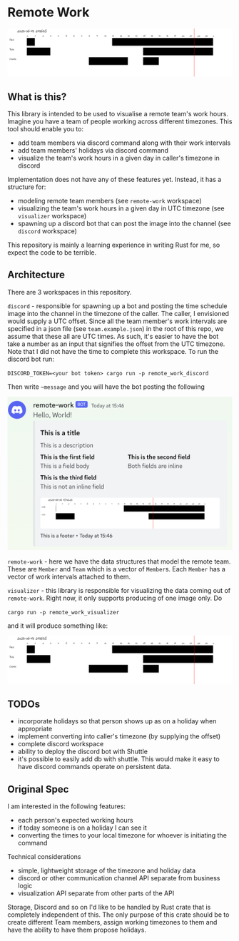 # Remote Work

![Example of the image generated](./team_schedule.png)

## What is this?

This library is intended to be used to visualise a remote team's work hours.
Imagine you have a team of people working across different timezones. This tool
should enable you to:

- add team members via discord command along with their work intervals
- add team members' holidays via discord command
- visualize the team's work hours in a given day in caller's timezone in discord

Implementation does not have any of these features yet. Instead, it has a structure for:

- modeling remote team members (see `remote-work` workspace)
- visualizing the team's work hours in a given day in UTC timezone (see `visualizer` workspace)
- spawning up a discord bot that can post the image into the channel (see `discord` workspace)

This repository is mainly a learning experience in writing Rust for me, so expect the code to be terrible.

## Architecture

There are 3 workspaces in this repository.

`discord` - responsible for spawning up a bot and posting the time schedule
image into the channel in the timezone of the caller. The caller, I envisioned
would supply a UTC offset. Since all the team member's work intervals are
specified in a json file (see `team.example.json`) in the root of this repo, we
assume that these all are UTC times. As such, it's easier to have the bot take a
number as an input that signifies the offset from the UTC timezone. Note that I
did not have the time to complete this workspace. To run the discord bot run:

`DISCORD_TOKEN=<your bot token> cargo run -p remote_work_discord`

Then write `~message` and you will have the bot posting the following

![Example post by remote work bot](./discord_bot.png)

`remote-work` - here we have the data structures that model the remote team.
These are `Member` and `Team` which is a vector of `Member`s. Each `Member` has
a vector of work intervals attached to them.

`visualizer` - this library is responsible for visualizing the data coming out
of `remote-work`. Right now, it only supports producing of one image only. Do

`cargo run -p remote_work_visualizer`

and it will produce something like:

![Example of the image generated](./team_schedule.png)

## TODOs

- incorporate holidays so that person shows up as on a holiday when appropriate
- implement converting into caller's timezone (by supplying the offset)
- complete discord workspace
- ability to deploy the discord bot with Shuttle
- it's possible to easily add db with shuttle. This would make it easy to have
  discord commands operate on persistent data.

## Original Spec

I am interested in the following features:

- each person's expected working hours
- if today someone is on a holiday I can see it
- converting the times to your local timezone for whoever is initiating the
  command

Technical considerations

- simple, lightweight storage of the timezone and holiday data
- discord or other communication channel API separate from business logic
- visualization API separate from other parts of the API

Storage, Discord and so on I'd like to be handled by Rust crate that is
completely independent of this. The only purpose of this crate should be to
create different Team members, assign working timezones to them and have the
ability to have them propose holidays.
